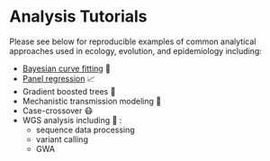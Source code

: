 # Analysis Tutorials
Please see below for reproducible examples of common analytical approaches used in ecology, evolution, and epidemiology including:  

- [Bayesian curve fitting](https://github.com/lcouper/AnalysisTutorials/tree/main/BayesianCurveFitting) 🧠
- [Panel regression](https://github.com/lcouper/AnalysisTutorials/tree/main/PanelRegression)  📈
- Gradient boosted trees 🌳
- Mechanistic transmission modeling 🦟 
- Case-crossover 😷
- WGS analysis including 🧬 :
  - sequence data processing
  - variant calling
  - GWA
